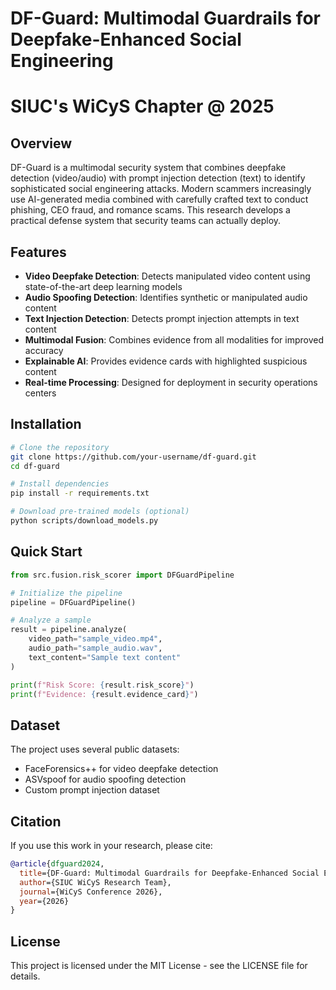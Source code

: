 # DF-Guard: Multimodal Guardrails for Deepfake-Enhanced Social Engineering
# SIUC's WiCyS Chapter @ 2025 

## Overview

DF-Guard is a multimodal security system that combines deepfake detection (video/audio) with prompt injection detection (text) to identify sophisticated social engineering attacks. Modern scammers increasingly use AI-generated media combined with carefully crafted text to conduct phishing, CEO fraud, and romance scams. This research develops a practical defense system that security teams can actually deploy.

## Features

- **Video Deepfake Detection**: Detects manipulated video content using state-of-the-art deep learning models
- **Audio Spoofing Detection**: Identifies synthetic or manipulated audio content
- **Text Injection Detection**: Detects prompt injection attempts in text content
- **Multimodal Fusion**: Combines evidence from all modalities for improved accuracy
- **Explainable AI**: Provides evidence cards with highlighted suspicious content
- **Real-time Processing**: Designed for deployment in security operations centers

## Installation

```bash
# Clone the repository
git clone https://github.com/your-username/df-guard.git
cd df-guard

# Install dependencies
pip install -r requirements.txt

# Download pre-trained models (optional)
python scripts/download_models.py
```

## Quick Start

```python
from src.fusion.risk_scorer import DFGuardPipeline

# Initialize the pipeline
pipeline = DFGuardPipeline()

# Analyze a sample
result = pipeline.analyze(
    video_path="sample_video.mp4",
    audio_path="sample_audio.wav",
    text_content="Sample text content"
)

print(f"Risk Score: {result.risk_score}")
print(f"Evidence: {result.evidence_card}")
```

## Dataset

The project uses several public datasets:
- FaceForensics++ for video deepfake detection
- ASVspoof for audio spoofing detection
- Custom prompt injection dataset

## Citation

If you use this work in your research, please cite:

```bibtex
@article{dfguard2024,
  title={DF-Guard: Multimodal Guardrails for Deepfake-Enhanced Social Engineering},
  author={SIUC WiCyS Research Team},
  journal={WiCyS Conference 2026},
  year={2026}
}
```

## License

This project is licensed under the MIT License - see the LICENSE file for details.

